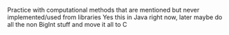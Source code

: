 Practice with computational methods that are mentioned but never implemented/used from libraries
Yes this in Java right now, later maybe do all the non BigInt stuff and move it all to C